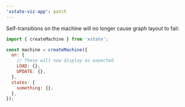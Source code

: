 ```yaml
---
'xstate-viz-app': patch
---
```


Self-transitions on the machine will no longer cause graph layout to fail:

```js
import { createMachine } from 'xstate';

const machine = createMachine({
  on: {
    // These will now display as expected
    LOAD: {},
    UPDATE: {},
  },
  states: {
    something: {},
  },
});
```
